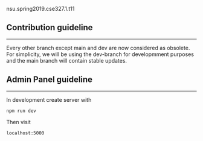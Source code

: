 nsu.spring2019.cse327.1.t11

## Contribution guideline
---
Every other branch except main and dev are now considered as obsolete. For simplicity, we will be using the dev-branch for developmment purposes and the main branch will contain stable updates.

## Admin Panel guideline
---
In development create server with 
```
npm run dev
```

Then visit
```
localhost:5000
```
